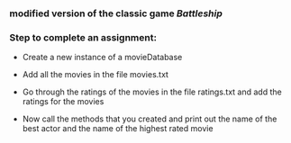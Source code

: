 ### modified version of the classic game *Battleship*

### Step to complete an assignment:

* Create a new instance of a movieDatabase

* Add all the movies in the file movies.txt

* Go through the ratings of the movies in the file ratings.txt and add the ratings for the movies

* Now call the methods that you created and print out the name of the best actor and the name of the highest rated movie


